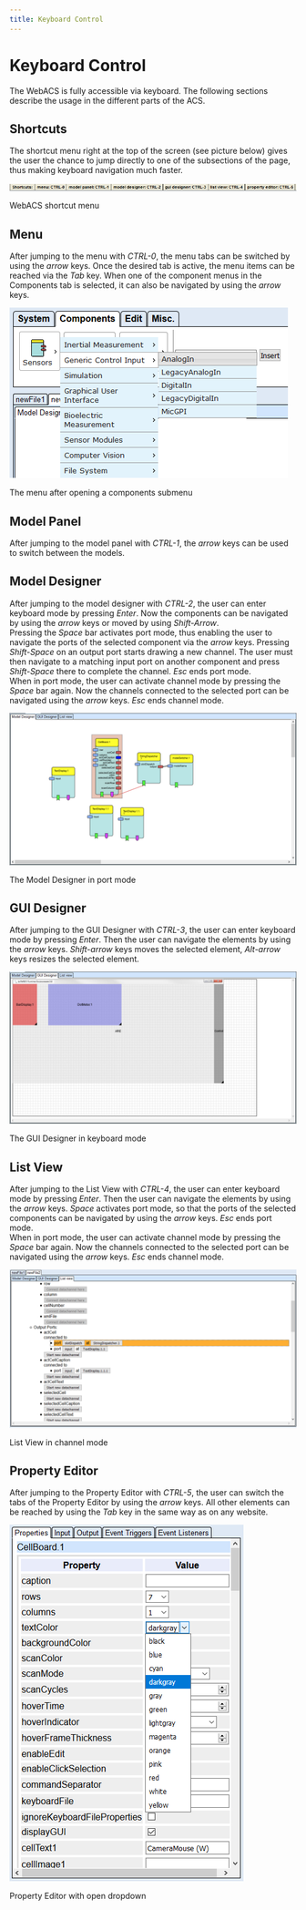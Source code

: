 ```yaml
---
title: Keyboard Control
---
```


# Keyboard Control

The WebACS is fully accessible via keyboard. The following sections describe the usage in the different parts of the ACS.

## Shortcuts

The shortcut menu right at the top of the screen (see picture below) gives the user the chance to jump directly to one of the subsections of the page, thus making keyboard navigation much faster.

![Screenshot: Shortcut menu](./img/shortcut_menu.png "Screenshot: Shortcut menu")

WebACS shortcut menu

## Menu

After jumping to the menu with _CTRL-0_, the menu tabs can be switched by using the _arrow_ keys. Once the desired tab is active, the menu items can be reached via the _Tab_ key. When one of the component menus in the Components tab is selected, it can also be navigated by using the _arrow_ keys.

![Screenshot: The menu after opening a components submenu](./img/menu_open_components.png "Screenshot: The menu after opening a components submenu")

The menu after opening a components submenu

## Model Panel

After jumping to the model panel with _CTRL-1_, the _arrow_ keys can be used to switch between the models.

## Model Designer

After jumping to the model designer with _CTRL-2_, the user can enter keyboard mode by pressing _Enter_. Now the components can be navigated by using the _arrow_ keys or moved by using _Shift-Arrow_.  
Pressing the _Space_ bar activates port mode, thus enabling the user to navigate the ports of the selected component via the _arrow_ keys. Pressing _Shift-Space_ on an output port starts drawing a new channel. The user must then navigate to a matching input port on another component and press _Shift-Space_ there to complete the channel. _Esc_ ends port mode.  
When in port mode, the user can activate channel mode by pressing the _Space_ bar again. Now the channels connected to the selected port can be navigated using the _arrow_ keys. _Esc_ ends channel mode.

![Screenshot: The Model Designer in port mode](./img/model_designer_in_port_mode.png "Screenshot: The Model Designer in port mode")

The Model Designer in port mode

## GUI Designer

After jumping to the GUI Designer with _CTRL-3_, the user can enter keyboard mode by pressing _Enter_. Then the user can navigate the elements by using the _arrow_ keys. _Shift-arrow_ keys moves the selected element, _Alt-arrow_ keys resizes the selected element.

![Screenshot: The GUI Designer in keyboard mode](./img/gui_designer_in_keyboard_mode.png "Screenshot: The GUI Designer in keyboard mode")

The GUI Designer in keyboard mode

## List View

After jumping to the List View with _CTRL-4_, the user can enter keyboard mode by pressing _Enter_. Then the user can navigate the elements by using the _arrow_ keys. _Space_ activates port mode, so that the ports of the selected components can be navigated by using the _arrow_ keys. _Esc_ ends port mode.  
When in port mode, the user can activate channel mode by pressing the _Space_ bar again. Now the channels connected to the selected port can be navigated using the _arrow_ keys. _Esc_ ends channel mode.

![Screenshot: List View in channel mode](./img/list_view_in_channel_mode.png "Screenshot: List View in channel mode")

List View in channel mode

## Property Editor

After jumping to the Property Editor with _CTRL-5_, the user can switch the tabs of the Property Editor by using the _arrow_ keys. All other elements can be reached by using the _Tab_ key in the same way as on any website.

![Screenshot: Property Editor with open dropdown](./img/property_editor_with_open_dropdown.png "Screenshot: Property Editor with open dropdown")

Property Editor with open dropdown